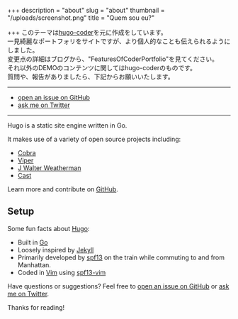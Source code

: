 +++
description = "about"
slug = "about"
thumbnail = "/uploads/screenshot.png"
title = "Quem sou eu?"

+++
このテーマは[hugo-coder](https://github.com/luizdepra/hugo-coder)を元に作成をしています。  
一見綺麗なポートフォリをサイトですが、より個人的なことも伝えられるようにしました。  
変更点の詳細はブログから、"FeaturesOfCoderPortfolio"を見てください。  
それ以外のDEMOのコンテンツに関してはhugo-coderのものです。  
質問や、報告がありましたら、下記からお願いいたします。

***

* [open an issue on GitHub](https://github.com/naro143/hugo-coder-portfolio/issues/new)
* [ask me on Twitter](https://twitter.com/naro143)

***

Hugo is a static site engine written in Go.

It makes use of a variety of open source projects including:

* [Cobra](https://github.com/spf13/cobra)
* [Viper](https://github.com/spf13/viper)
* [J Walter Weatherman](https://github.com/spf13/jWalterWeatherman)
* [Cast](https://github.com/spf13/cast)

Learn more and contribute on [GitHub](https://github.com/spf13).

## Setup

Some fun facts about [Hugo](http://gohugo.io/):

* Built in [Go](http://golang.org/)
* Loosely inspired by [Jekyll](http://jekyllrb.com/)
* Primarily developed by [spf13](http://spf13.com/) on the train while commuting to and from Manhattan.
* Coded in [Vim](http://vim.org) using [spf13-vim](http://vim.spf13.com/)

Have questions or suggestions? Feel free to [open an issue on GitHub](https://github.com/spf13/hugo/issues/new) or [ask me on Twitter](https://twitter.com/spf13).

Thanks for reading!